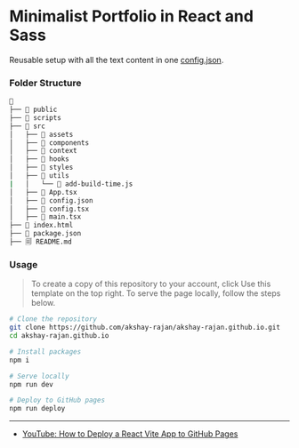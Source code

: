 # Minimalist Portfolio in React and Sass

Reusable setup with all the text content in one [config.json](./src/config.json).

### Folder Structure

```sh
📁
├── 📁 public
├── 📁 scripts
├── 📁 src
│   ├── 📁 assets
│   ├── 📁 components
│   ├── 📁 context
│   ├── 📁 hooks
│   ├── 📁 styles
│   ├── 📁 utils
|   │   └── 📄 add-build-time.js
│   ├── 📄 App.tsx
│   ├── 📌 config.json
│   ├── 📌 config.tsx
│   ├── 📄 main.tsx
├── 📄 index.html
├── 📌 package.json
├── 🗐 README.md
```

### Usage

> To create a copy of this repository to your account, click <span style="color='green';"> Use this template </span> on the top right. 
> To serve the page locally, follow the steps below.

```sh
# Clone the repository
git clone https://github.com/akshay-rajan/akshay-rajan.github.io.git
cd akshay-rajan.github.io
```
```sh
# Install packages
npm i
```
```sh
# Serve locally
npm run dev
```
```sh
# Deploy to GitHub pages
npm run deploy
```

---

- [YouTube: How to Deploy a React Vite App to GitHub Pages](https://youtu.be/hn1IkJk24ow?si=dVXoUmwcP-e_AYX_)
